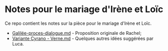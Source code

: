# Notes pour le mariage d'Irène et Loïc

Ce repo contient les notes sur la pièce pour le mariage d'Irène et Loïc.

* [Galilée-proces-dialogue.md](https://github.com/defeo/irene-loic/blob/master/Galil%C3%A9e-proces-dialogue.md) - Proposition originale de Rachel;
* [Variante Cyrano - Verne.md](https://github.com/defeo/irene-loic/blob/master/Variante%20Cyrano%20-%20Verne.md) - Quelques autres idées suggérées par Luca.
